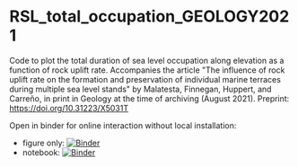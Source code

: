 # RSL_total_occupation_GEOLOGY2021
Code to plot the total duration of sea level occupation along elevation as a function of rock uplift rate.
Accompanies the article  "The influence of rock uplift rate on the formation and preservation of individual marine terraces during multiple sea level stands" by Malatesta, Finnegan, Huppert, and Carreño, in print in Geology at the time of archiving (August 2021).
Preprint: https://doi.org/10.31223/X5031T



Open in binder for online interaction without local installation:

- figure only: [![Binder](https://mybinder.org/badge_logo.svg)](https://mybinder.org/v2/gh/geo-luca/RSL_total_occupation_GEOLOGY2021/main?urlpath=voila/render/total_SL_occupation_code.ipynb)
- notebook: [![Binder](https://mybinder.org/badge_logo.svg)](https://mybinder.org/v2/gh/geo-luca/RSL_total_occupation_GEOLOGY2021/HEAD?filepath=total_SL_occupation_code.ipynb)
